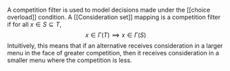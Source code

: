 A competition filter is used to model decisions made under the [[choice overload]] condition. A [[Consideration set]] mapping is a competition filter if for all $x\in S\subseteq T$,$$x\in\Gamma(T)\implies x\in\Gamma(S)$$Intuitively, this means that if an alternative receives consideration in a larger menu in the face of greater competition, then it receives consideration in a smaller menu where the competition is less. 